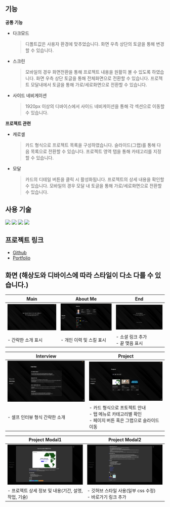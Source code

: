 ## 기능
**공통 기능**
* 다크모드
  > 디폴트값은 사용자 환경에 맞추었습니다.
  > 화면 우측 상단의 토글을 통해 변경할 수 있습니다.
* 스크린
  > 모바일의 경우 화면전환을 통해 프로젝트 내용을 원활히 볼 수 있도록 하였습니다.
  > 화면 우측 상단 토글을 통해 전체화면으로 전환할 수 있습니다.
  > 프로젝트 모달내에서 토글을 통해 가로/세로화면으로 전환할 수 있습니다.
* 사이드 네비게이션
  > 1920px 이상의 디바이스에서 사이드 네비게이션을 통해 각 섹션으로 이동할 수 있습니다.

**프로젝트 관련**
* 캐로셀
  > 카드 형식으로 프로젝트 목록을 구성하였습니다.
  > 슬라이드(그랩)를 통해 다음 목록으로 전환할 수 있습니다.
  > 프로젝트 영역 탭을 통해 카테고리를 지정할 수 있습니다.
* 모달
  > 카드의 디테일 버튼을 클릭 시 활성화됩니다.
  > 프로젝트의 상세 내용을 확인할 수 있습니다.
  > 모바일의 경우 모달 내 토글을 통해 가로/세로화면으로 전환할 수 있습니다.

## 사용 기술

<img src="https://img.shields.io/badge/react-61DAFB?style=for-the-badge&logo=react&logoColor=black"/>
<img src="https://img.shields.io/badge/Vite-646CFF?style=for-the-badge&logo=vite&logoColor=white"/>
<img src="https://img.shields.io/badge/styledcomponents-DB7093?style=for-the-badge&logo=styledcomponents&logoColor=white"/>
<img src="https://img.shields.io/badge/cloudflarepages-F38020?style=for-the-badge&logo=cloudflarepages&logoColor=white"/>

## 프로젝트 링크
* [Github](https://github.com/JinhyeokKo/Portfolio)
* [Portfolio](https://jinhyeokko.pages.dev)

## 화면 (해상도와 디바이스에 따라 스타일이 다소 다를 수 있습니다.)
| Main                                                                                       | About Me                                                                                   | End                                                                                        |
|--------------------------------------------------------------------------------------------|--------------------------------------------------------------------------------------------|--------------------------------------------------------------------------------------------|
| ![section1](https://raw.githubusercontent.com/JinhyeokKo/Portfolio/main/docs/section1.jpg) | ![section2](https://raw.githubusercontent.com/JinhyeokKo/Portfolio/main/docs/section2.jpg) | ![section5](https://raw.githubusercontent.com/JinhyeokKo/Portfolio/main/docs/section5.jpg) |
| - 간략한 소개 표시                                                                                | - 개인 이력 및 스킬 표시                                                                            | - 소셜 링크 추가<br/>- 끝 맺음 표시                                                                   |

| Interview                                                                                  | Project                                                                                    |
|--------------------------------------------------------------------------------------------|--------------------------------------------------------------------------------------------|
| ![section3](https://raw.githubusercontent.com/JinhyeokKo/Portfolio/main/docs/section3.jpg) | ![section4](https://raw.githubusercontent.com/JinhyeokKo/Portfolio/main/docs/section4.jpg) |
| - 셀프 인터뷰 형식 간략한 소개                                                                         | - 카드 형식으로 프토젝트 안내<br/>- 탭 메뉴로 카테고리별 확인<br/>- 페이지 버튼 혹은 그랩으로 슬라이드 이동                        |

| Project Modal1                                                                          | Project Modal2                                                                          |
|-----------------------------------------------------------------------------------------|-----------------------------------------------------------------------------------------|
| ![modal1](https://raw.githubusercontent.com/JinhyeokKo/Portfolio/main/docs/modal1.jpeg) | ![modal2](https://raw.githubusercontent.com/JinhyeokKo/Portfolio/main/docs/modal2.jpeg) |
| - 프로젝트 상세 정보 및 내용(기간, 설명, 작업, 기술)                                                       | - 깃허브 스타일 사용(일부 css 수정)<br/>- 바로가기 링크 추가                                                |


